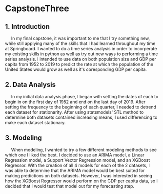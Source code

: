 # CapstoneThree

## 1. Introduction
&nbsp;&nbsp;&nbsp;&nbsp; In my final capstone, it was important to me that I try something new, while still applying many of the skills that I had learned throughout my time at Springboard. I wanted to do a time series analysis in order to incorperate my existing skills in python as well as try out new ways to performing a time series analysis. I intended to use data on both population size and GDP per capita from 1952 to 2019 to predict the rate at which the population of the United States would grow as well as it's coresponding GDP per capita.

## 2. Data Analysis
&nbsp;&nbsp;&nbsp;&nbsp; In my initial data analysis phase, I began with setting the dates of each to begin in on the first day of 1952 and end on the last day of 2019. After setting the frequency to the beginning of each quarter, I needed to detrend each dataset for stationarity. After using statsmodels' STL method to determine both datasets contained increasing means, I used differencing to make each dataset stationary.

## 3. Modeling
&nbsp;&nbsp;&nbsp;&nbsp; When modeling, I wanted to try a few different modeling methods to see which one I liked the best. I decided to use an ARIMA model, a Linear Regression model, a Support Vector Regression model, and an XGBoost Regressor. With the creation of all 4 models for each of the 2 datasets, I was able to determine that the ARIMA model would be best suited for making predictions on both datasets. However, I was interested in seeing how the XGBoost Regressor would perform on the GDP per capita data, so I decided that I would test that model out for my forecasting step. 